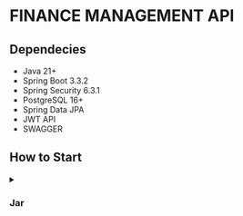 # FINANCE MANAGEMENT API

## Dependecies

- Java 21+
- Spring Boot 3.3.2
- Spring Security 6.3.1
- PostgreSQL 16+
- Spring Data JPA
- JWT API
- SWAGGER

## How to Start

<details close>
  <summary>
    <h3>
      Jar    
    </h3>
  </summary>

  1. **Clone the repository:**

    ```sh
    git clone https://github.com/mamatsalay/financeapp.git
    cd financeapp
    ```
2. **Paste the .env file into  match-making folder**

    .env file content
   
    ```.env
    DB_URL=<your-databse-url>
    DB_USERNAME=<your-databse-username>
    DB_PASSWORD=<your-databse-password>
    ```
3. **Build the project:**

    Use Maven to build the project.

    ```sh
    mvn clean install
    ```

4. **Run the application:**

    To run the application, make sure you have Java 21 installed
    
    ```sh
    java -jar target/financeapp-0.0.1-SNAPSHOT.jar
    ```
5. **Link for the application**

   http://localhost/swagger-ui/index.html#/

</details>

